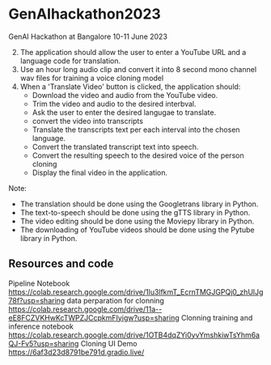 # GenAIhackathon2023
GenAI Hackathon at Bangalore 10-11 June 2023 


2. The application should allow the user to enter a YouTube URL and a language code for translation.
3. Use an hour long audio clip and convert it into 8 second mono channel wav files for training a voice cloning model
3. When a 'Translate Video' button is clicked, the application should:
    - Download the video and audio from the YouTube video.
    - Trim the video and audio to the desired interbval.
    - Ask the user to enter the desired langugae to translate.
    - convert the video into transcripts
    - Translate the transcripts text per each interval into the chosen language.
    - Convert the translated transcript text into speech.
    - Convert the resulting speech to the desired voice of the person cloning 
    - Display the final video in the application.



Note:
- The translation should be done using the Googletrans library in Python.
- The text-to-speech should be done using the gTTS library in Python.
- The video editing should be done using the Moviepy library in Python.
- The downloading of YouTube videos should be done using the Pytube library in Python.


## Resources and code

Pipeline Notebook https://colab.research.google.com/drive/1lu3lfkmT_EcrnTMGJGPQj0_zhUlJg78f?usp=sharing 
data perparation for clonning https://colab.research.google.com/drive/11a--eE8FCZVKHwKcTWPZJCcpkmFIyigw?usp=sharing 
Clonning training and inference notebook https://colab.research.google.com/drive/1OTB4dqZYi0yvYmshkiwTsYhm6aQJ-Fv5?usp=sharing 
Cloning UI Demo  https://6af3d23d8791be791d.gradio.live/
